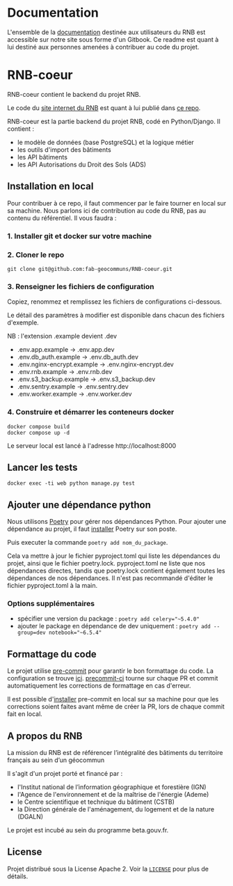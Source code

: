 # Documentation

L'ensemble de la [documentation](https://rnb.beta.gouv.fr/doc) destinée aux utilisateurs du RNB est accessible sur notre site sous forme d'un Gitbook.
Ce readme est quant à lui destiné aux personnes amenées à contribuer au code du projet.


# RNB-coeur

RNB-coeur contient le backend du projet RNB.

Le code du [site internet du RNB](https://rnb.beta.gouv.fr/) est quant à lui publié dans [ce repo](https://github.com/fab-geocommuns/RNB-site).

RNB-coeur est la partie backend du projet RNB, codé en Python/Django. Il contient :

- le modèle de données (base PostgreSQL) et la logique métier
- les outils d'import des bâtiments
- les API bâtiments
- les API Autorisations du Droit des Sols (ADS)

## Installation en local

Pour contribuer à ce repo, il faut commencer par le faire tourner en local sur sa machine. Nous parlons ici de contribution au code du RNB, pas au contenu du référentiel. Il vous faudra :

### 1. Installer git et docker sur votre machine

### 2. Cloner le repo
`git clone git@github.com:fab-geocommuns/RNB-coeur.git`

### 3. Renseigner les fichiers de configuration

Copiez, renommez et remplissez les fichiers de configurations ci-dessous.

Le détail des paramètres à modifier est disponible dans chacun des fichiers d'exemple.

NB : l'extension .example devient .dev

* .env.app.example -> .env.app.dev
* .env.db_auth.example -> .env.db_auth.dev
* .env.nginx-encrypt.example -> .env.nginx-encrypt.dev
* .env.rnb.example -> .env.rnb.dev
* .env.s3_backup.example -> .env.s3_backup.dev
* .env.sentry.example -> .env.sentry.dev
* .env.worker.example -> .env.worker.dev

### 4. Construire et démarrer les conteneurs docker

```
docker compose build
docker compose up -d
```

Le serveur local est lancé à l'adresse http://localhost:8000

## Lancer les tests
```
docker exec -ti web python manage.py test
```

## Ajouter une dépendance python

Nous utilisons [Poetry](https://python-poetry.org/) pour gérer nos dépendances Python.
Pour ajouter une dépendance au projet, il faut [installer](https://python-poetry.org/docs/#installation) Poetry sur son poste.

Puis executer la commande `poetry add nom_du_package`.

Cela va mettre à jour le fichier pyproject.toml qui liste les dépendances du projet, ainsi que le fichier poetry.lock.
pyproject.toml ne liste que nos dépendances directes, tandis que poetry.lock contient également toutes les dépendances de nos dépendances.
Il n'est pas recommandé d'éditer le fichier pyproject.toml à la main.

### Options supplémentaires

* spécifier une version du package : `poetry add celery="~5.4.0"`
* ajouter le package en dépendance de dev uniquement : `poetry add --group=dev notebook="~6.5.4"`

## Formattage du code

Le projet utilise [pre-commit](https://pre-commit.com/) pour garantir le bon formattage du code. La configuration se trouve [ici](https://github.com/fab-geocommuns/RNB-coeur/blob/main/.pre-commit-config.yaml).
[precommit-ci](https://pre-commit.ci/) tourne sur chaque PR et commit automatiquement les corrections de formattage en cas d'erreur.

Il est possible d'[installer](https://pre-commit.com/#install) pre-commit en local sur sa machine pour que les corrections soient faites avant même de créer la PR, lors de chaque commit fait en local.


## A propos du RNB

La mission du RNB est de référencer l’intégralité des bâtiments du territoire français au sein d’un géocommun

Il s'agit d'un projet porté et financé par :
- l'Institut national de l’information géographique et forestière (IGN)
- l'Agence de l'environnement et de la maîtrise de l'énergie (Ademe)
- le Centre scientifique et technique du bâtiment (CSTB)
- la Direction générale de l'aménagement, du logement et de la nature (DGALN)

Le projet est incubé au sein du programme beta.gouv.fr.

## License

Projet distribué sous la License Apache 2. Voir la [`LICENSE`](LICENSE) pour plus de détails.
